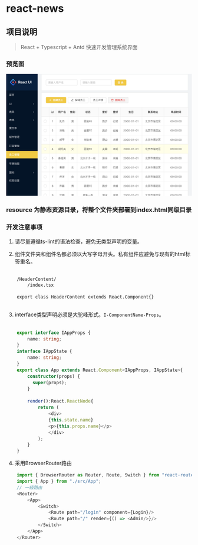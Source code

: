 # react-news

## 项目说明

> React + Typescript + Antd 快速开发管理系统界面

### 预览图

[![React-Ui](https://github.com/guobin211/react-news/blob/master/images/img.png)](https://github.com/guobin211/react-news)

### resource 为静态资源目录，将整个文件夹部署到index.html同级目录


### 开发注意事项

1. 请尽量遵循ts-lint的语法检查，避免无类型声明的变量。

2. 组件文件夹和组件名都必须以大写字母开头。私有组件应避免与现有的html标签重名。

```
    
    /HeaderContent/
        /index.tsx
        
    export class HeaderContent extends React.Component{}
    
```

3. interface类型声明必须是大驼峰形式。`I-ComponentName-Props`。
   
```ts jsx

    export interface IAppProps {
        name: string;
    }
    interface IAppState {
        name: string;
    }
    export class App extends React.Component<IAppProps, IAppState>{
        constructor(props) {
          super(props);
        }
        
        render():React.ReactNode{
            return (
                <div>
                {this.state.name}
                <p>{this.props.name}</p>
                </div>
            );
        }
    }

```

4. 采用BrowserRouter路由

```ts
    import { BrowserRouter as Router, Route, Switch } from "react-router-dom";
    import { App } from "./src/App";
    // 一级路由
    <Router>
        <App>
            <Switch>
                <Route path="/login" component={Login}/>
                <Route path="/" render={() => <Admin/>}/>
            </Switch>
        </App>
    </Router>
    
```
